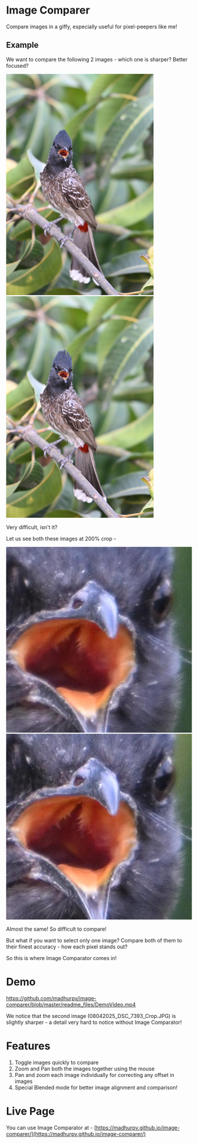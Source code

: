 # Image Comparer

Compare images in a giffy, especially useful for pixel-peepers like me!

## Example

We want to compare the following 2 images - which one is sharper? Better focused?

<img src="readme_files/08042025_DSC_7392.JPG" alt="Image 1" width="400"/>

<img src="readme_files/08042025_DSC_7393.JPG" alt="Image 2" width="400"/>

Very difficult, isn't it?


Let us see both these images at 200% crop - 


<img src="readme_files/08042025_DSC_7392_Crop.JPG" alt="Image 1 200% crop" width="800"/>

<img src="readme_files/08042025_DSC_7393_Crop.JPG" alt="Image 2 200% crop" width="800"/>

Almost the same! So difficult to compare!

But what if you want to select only one image? Compare both of them to their finest accuracy - how each pixel stands out?

So this is where Image Comparator comes in!

# Demo

https://github.com/madhurpv/image-comparer/blob/master/readme_files/DemoVideo.mp4

We notice that the second image (08042025_DSC_7393_Crop.JPG) is slightly sharper - a detail very hard to notice without Image Comparator!


# Features

1. Toggle images quickly to compare
2. Zoom and Pan both the images together using the mouse
3. Pan and zoom each image individually for correcting any offset in images
4. Special Blended mode for better image alignment and comparison!



# Live Page

You can use Image Comparator at - [https://madhurpv.github.io/image-comparer/](https://madhurpv.github.io/image-comparer/)
